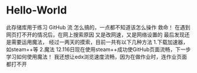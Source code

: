# Hello-World
此存储库用于练习 GitHub 流
怎么搞的，一点都不知道该怎么操作
救命！
在遇到网页打不开的情况后，在网上搜索原因
又是改网速，又是网络设置的
最后发现还是需要运用魔法，
经过一两天的摸索，目前一共有以下几种方法
1.下载加速器，如steam++等
2.魔法
12.116日现在使用steam++成功使GitHub页面流畅，下一步学习如何使用魔法！
我还想让edx浏览速度流畅，因为在做作业时，连作业页面都打不开

